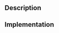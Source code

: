## Description
<!-- Description of PR--->


## Implementation
<!-- Implementation in bullet points --->
